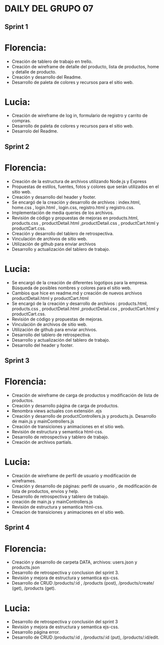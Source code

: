 # DAILY DEL GRUPO 07

## Sprint 1

# Florencia:

- Creación de tablero de trabajo en trello.
- Creación de wireframe de detalle del producto, lista de productos, home y detalle de producto.
- Creación y desarrollo del Readme.
- Desarrollo de paleta de colores y recursos para el sitio web.

# Lucia:

- Creación de wireframe de log in, formulario de registro y carrito de compras.
- Desarrollo de paleta de colores y recursos para el sitio web.
- Desarrolo del Readme.

## Sprint 2

# Florencia:

- Creación de la estructura de archivos utilizando Node.js y Express
- Propuestas de estilos, fuentes, fotos y colores que serán utilizados en el sitio web.
- Creación y desarrollo del header y footer.
- Se encargó de la creación y desarrollo de archivos : index.html, home.css , login.html , login.css, registro.html y registro.css.
- Implementación de media queries de los archivos.
- Revisión de código y propuestas de mejoras en products.html, products.css , productDetail.html ,productDetail.css , productCart.html y productCart.css.
- Creación y desarrollo del tablero de retrospectiva.
- Vinculación de archivos de sitio web.
- Utilización de github para enviar archivos
- Desarrollo y actualización del tablero de trabajo.

# Lucia:

- Se encargó de la creación de diferentes logotipos para la empresa. Búsqueda de posibles nombres y colores para el sitio web.
- Cambios que hice en readme.md y creación de nuevos archivos productDetail.html y productCart.html
- Se encargó de la creación y desarrollo de archivos : products.html, products.css , productDetail.html ,productDetail.css , productCart.html y productCart.css.
- Revisión de código y propuestas de mejoras.
- Vinculación de archivos de sitio web.
- Utilización de github para enviar archivos.
- Desarrollo del tablero de retrospectiva.
- Desarrollo y actualización del tablero de trabajo.
- Desarrollo del header y footer.

## Sprint 3

# Florencia:

- Creación de wireframe de carga de productos y modificación de lista de productos.
- Creación y desarrollo página de carga de productos.
- Renombra views actuales con extensión .ejs
- Creación y desarrollo de productControllers.js y products.js. Desarrollo de main.js y mainControllers.js
- Creación de transiciones y animaciones en el sitio web.
- Revisión de estructura y semantica html-css.
- Desarrollo de retrospectiva y tablero de trabajo.
- Creación de archivos partials.

# Lucia:

- Creación de wireframe de perfil de usuario y modificación de wireframes.
- Creación y desarrollo de páginas: perfil de usuario , de modificación de lista de productos, envios y help.
- Desarrollo de retrospectiva y tablero de trabajo.
- creación de main.js y mainControllers.js
- Revisión de estructura y semantica html-css.
- Creacion de transiciones y animaciones en el sitio web.

## Sprint 4

# Florencia:

- Creación y desarrollo de carpeta DATA, archivos: users.json y products.json
- Desarrollo de retrospectiva y conclusion del sprint 3.
- Revisión y mejora de estructura y semantica ejs-css.
- Desarrollo de CRUD /products/:id , /products (post), /products/create/ (get), /products (get).

# Lucia:

- Desarrollo de retrospectiva y conclusión del sprint 3
- Revisión y mejora de estructura y semantica ejs-css.
- Desarrollo página error.
- Desarrollo de CRUD /products/:id , /products/:id (put), /products/:id/edit.
